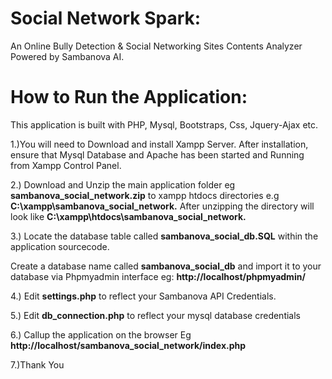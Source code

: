 # Social Network Spark:

An Online Bully Detection & Social Networking Sites Contents Analyzer Powered by Sambanova AI.


# How to Run the Application:

This application is built with PHP, Mysql, Bootstraps, Css, Jquery-Ajax etc.

1.)You will need to Download and  install Xampp Server. After installation, ensure that Mysql Database and  Apache has been started and Running from Xampp Control Panel.

2.) Download and Unzip the main application folder eg **sambanova_social_network.zip** to xampp htdocs directories e.g  **C:\xampp\sambanova_social_network.**  After unzipping the directory will look like  **C:\xampp\htdocs\sambanova_social_network.**

3.) Locate the database table called **sambanova_social_db.SQL** within the application sourcecode.

 Create a database name called **sambanova_social_db** and import it to your database via Phpmyadmin interface eg: **http://localhost/phpmyadmin/**

4.) Edit **settings.php**  to reflect your Sambanova API Credentials.

5.) Edit **db_connection.php**  to reflect your mysql database credentials

6.) Callup the application on the browser Eg **http://localhost/sambanova_social_network/index.php**

7.)Thank You
